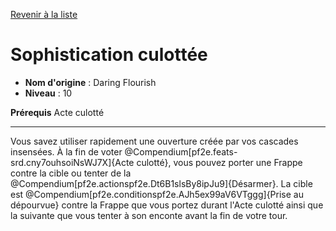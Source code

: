 [Revenir à la liste](..)

# Sophistication culottée

 * **Nom d'origine** : Daring Flourish
 * **Niveau** : 10


<p><span id="ctl00_MainContent_DetailedOutput"><strong>Prérequis</strong> Acte culotté<br></span></p>
<hr>
<p>Vous savez utiliser rapidement une ouverture créée par vos cascades insensées. À la fin de voter @Compendium[pf2e.feats-srd.cny7ouhsoiNsWJ7X]{Acte culotté}, vous pouvez porter une Frappe contre la cible ou tenter de la @Compendium[pf2e.actionspf2e.Dt6B1slsBy8ipJu9]{Désarmer}. La cible est @Compendium[pf2e.conditionspf2e.AJh5ex99aV6VTggg]{Prise au dépourvue} contre la Frappe que vous portez durant l'Acte culotté ainsi que la suivante que vous tenter à son enconte avant la fin de votre tour.&nbsp;</p>